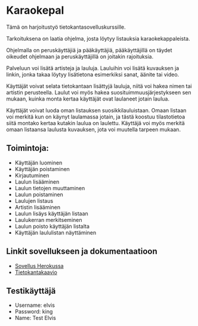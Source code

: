 # Karaokepal


Tämä on harjoitustyö tietokantasovelluskurssille.

Tarkoituksena on laatia ohjelma, josta löytyy listauksia karaokekappaleista. 

Ohjelmalla on peruskäyttäjiä ja pääkäyttäjiä, pääkäyttäjillä on täydet oikeudet ohjelmaan ja peruskäyttäjillä on joitakin rajoituksia.

Palveluun voi lisätä artisteja ja lauluja. Lauluihin voi lisätä kuvauksen ja linkin, jonka takaa löytyy lisätietona esimerkiksi sanat, äänite tai video.

Käyttäjät voivat selata tietokantaan lisättyjä lauluja, niitä voi hakea nimen tai artistin perusteella. Laulut voi myös hakea suosituimmuusjärjestykseen sen mukaan, kuinka monta kertaa käyttäjät ovat laulaneet jotain laulua.

Käyttäjät voivat luoda oman listauksen suosikkilauluistaan. Omaan listaan voi merkitä kun on käynyt laulamassa jotain, ja tästä koostuu tilastotietoa siitä montako kertaa kutakin laulua on laulettu. Käyttäjä voi myös merkitä omaan listaansa laulusta kuvauksen, jota voi muutella tarpeen mukaan.

## Toimintoja:

* Käyttäjän luominen
* Käyttäjän poistaminen
* Kirjautuminen
* Laulun lisääminen
* Laulun tietojen muuttaminen
* Laulun poistaminen
* Laulujen listaus
* Artistin lisääminen
* Laulun lisäys käyttäjän listaan
* Laulukerran merkitseminen 
* Laulun poisto käyttäjän listalta
* Käyttäjän laululistan näyttäminen

## Linkit sovellukseen ja dokumentaatioon

* [Sovellus Herokussa](https://karaokepal.herokuapp.com/)
* [Tietokantakaavio](https://github.com/apndx/Karaokepal/blob/master/documentation/tietokantakaavio.png)

## Testikäyttäjä

* Username: elvis
* Password: king
* Name: Test Elvis
